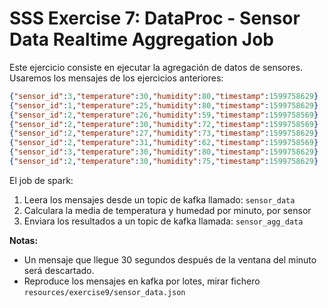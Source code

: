 # SSS Exercise 7: DataProc - Sensor Data Realtime Aggregation Job

Este ejercicio consiste en ejecutar la agregación de datos de sensores. Usaremos los mensajes de los ejercicios anteriores:

```json
{"sensor_id":3,"temperature":30,"humidity":80,"timestamp":1599758629}
{"sensor_id":1,"temperature":25,"humidity":80,"timestamp":1599758629}
{"sensor_id":2,"temperature":26,"humidity":59,"timestamp":1599758569}
{"sensor_id":2,"temperature":30,"humidity":72,"timestamp":1599758569}
{"sensor_id":2,"temperature":27,"humidity":73,"timestamp":1599758629}
{"sensor_id":2,"temperature":31,"humidity":62,"timestamp":1599758569}
{"sensor_id":3,"temperature":30,"humidity":80,"timestamp":1599758629}
{"sensor_id":2,"temperature":30,"humidity":75,"timestamp":1599758629}
```

El job de spark:

1. Leera los mensajes desde un topic de kafka llamado: `sensor_data`
2. Calculara la media de temperatura y humedad por minuto, por sensor
3. Enviara los resultados a un topic de kafka llamada: `sensor_agg_data`

**Notas:**
* Un mensaje que llegue 30 segundos después de la ventana del minuto será descartado.
* Reproduce los mensajes en kafka por lotes, mirar fichero `resources/exercise9/sensor_data.json`